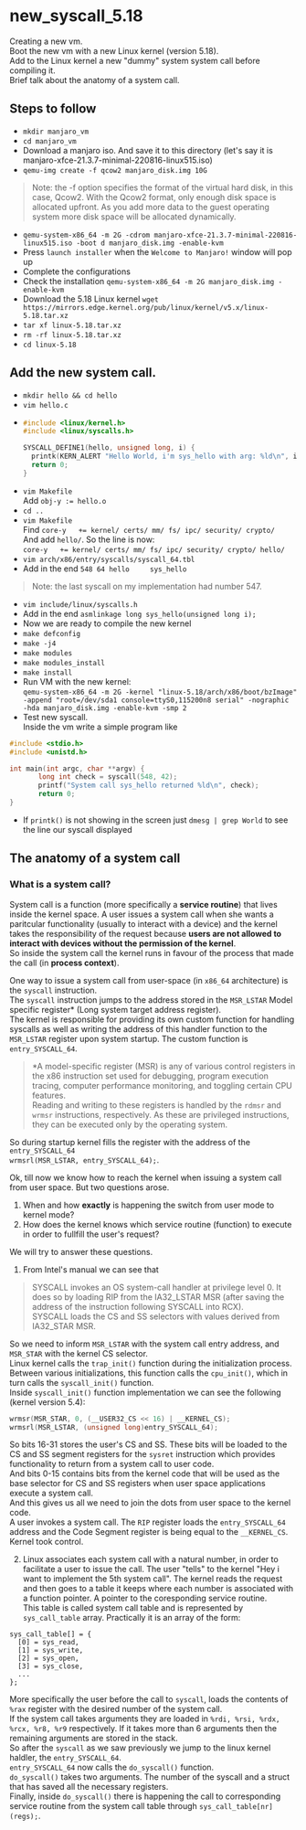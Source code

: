# new_syscall_5.18  
Creating a new vm.     
Boot the new vm with a new Linux kernel (version 5.18).  
Add to the Linux kernel a new "dummy" system system call before compiling it.  
Brief talk about the anatomy of a system call.

## Steps to follow
* `mkdir manjaro_vm`
* `cd manjaro_vm`
* Download a manjaro iso. And save it to this directory (let's say it is manjaro-xfce-21.3.7-minimal-220816-linux515.iso)
* `qemu-img create -f qcow2 manjaro_disk.img 10G`
> Note: the -f option specifies the format of the virtual hard disk, in this case, Qcow2. With the Qcow2 format, only enough disk space is allocated upfront. As you add more data to the guest operating system more disk space will be allocated dynamically.
* `qemu-system-x86_64 -m 2G -cdrom manjaro-xfce-21.3.7-minimal-220816-linux515.iso -boot d manjaro_disk.img -enable-kvm`
* Press `launch installer` when the `Welcome to Manjaro!` window will pop up
* Complete the configurations
* Check the installation `qemu-system-x86_64 -m 2G manjaro_disk.img -enable-kvm`
* Download the 5.18 Linux kernel `wget https://mirrors.edge.kernel.org/pub/linux/kernel/v5.x/linux-5.18.tar.xz`
* `tar xf linux-5.18.tar.xz`
* `rm -rf linux-5.18.tar.xz`
* `cd linux-5.18`

## Add the new system call.
* `mkdir hello && cd hello`
* `vim hello.c`
* ```c
  #include <linux/kernel.h>
  #include <linux/syscalls.h>
  
  SYSCALL_DEFINE1(hello, unsigned long, i) {
    printk(KERN_ALERT "Hello World, i'm sys_hello with arg: %ld\n", i);
    return 0;
  }
  ```
* `vim Makefile`  
   Add `obj-y := hello.o`
* `cd ..`
* `vim Makefile`  
   Find `core-y   += kernel/ certs/ mm/ fs/ ipc/ security/ crypto/`  
   And add `hello/`. So the line is now:  
   `core-y   += kernel/ certs/ mm/ fs/ ipc/ security/ crypto/ hello/`  
* `vim arch/x86/entry/syscalls/syscall_64.tbl`
* Add in the end `548 64 hello     sys_hello`
> Note: the last syscall on my implementation had number 547.
* `vim include/linux/syscalls.h`
* Add in the end `asmlinkage long sys_hello(unsigned long i);`
* Now we are ready to compile the new kernel
* `make defconfig`
* `make -j4`
* `make modules`
* `make modules_install`
* `make install`
* Run VM with the new kernel:  
`qemu-system-x86_64 -m 2G -kernel "linux-5.18/arch/x86/boot/bzImage"  
 -append "root=/dev/sda1 console=ttyS0,115200n8 serial" -nographic    
 -hda manjaro_disk.img -enable-kvm -smp 2`
 * Test new syscall.  
 Inside the vm write a simple program like
 ```c
#include <stdio.h>
#include <unistd.h>

int main(int argc, char **argv) {
        long int check = syscall(548, 42);
        printf("System call sys_hello returned %ld\n", check);
        return 0;
}
 ```
* If `printk()` is not showing in the screen just `dmesg | grep World` to see the line our syscall displayed 


## The anatomy of a system call
### What is a system call?  
System call is a function (more specifically a **service routine**) that lives inside the kernel space. A user issues a system call when she wants a paritcular functionality (usually to interact with a device) and the kernel takes the responsibility of the request because **users are not allowed to interact with devices without the permission of the kernel**.  
So inside the system call the kernel runs in favour of the process that made the call (in **process context**).  

One way to issue a system call from user-space (in `x86_64` architecture) is the `syscall` instruction.  
The `syscall` instruction jumps to the address stored in the `MSR_LSTAR` Model specific register* (Long system target address register).  
The kernel is responsible for providing its own custom function for handling syscalls as well as writing the address of this handler function to the `MSR_LSTAR` register upon system startup. The custom function is `entry_SYSCALL_64`.
> *A model-specific register (MSR) is any of various control registers in the x86 instruction set used for debugging, program execution tracing, computer performance monitoring, and toggling certain CPU features.  
Reading and writing to these registers is handled by the `rdmsr` and `wrmsr` instructions, respectively. As these are privileged instructions, they can be executed only by the operating system.  
  
So during startup kernel fills the register with the address of the `entry_SYSCALL_64`  
`wrmsrl(MSR_LSTAR, entry_SYSCALL_64);`.  
  
Ok, till now we know how to reach the kernel when issuing a system call from user space. But two questions arose.  
1. When and how **exactly** is happening the switch from user mode to kernel mode?  
2. How does the kernel knows which service routine (function) to execute in order to fullfill the user's request?  
  
We will try to answer these questions.  
1. From Intel's manual we can see that  
> SYSCALL invokes an OS system-call handler at privilege level 0. It does so by loading RIP from the IA32_LSTAR
MSR (after saving the address of the instruction following SYSCALL into RCX).  
SYSCALL loads the CS and SS selectors with values derived from  IA32_STAR MSR.  

So we need to inform `MSR_LSTAR` with the system call entry address, and `MSR_STAR` with the kernel CS selector.  
Linux kernel calls the `trap_init()` function during the initialization process. Between various initializations, this function calls the `cpu_init()`, which in turn calls the `syscall_init()` function.  
Inside `syscall_init()` function implementation we can see the following (kernel version 5.4):
```c
wrmsr(MSR_STAR, 0, (__USER32_CS << 16) | __KERNEL_CS);
wrmsrl(MSR_LSTAR, (unsigned long)entry_SYSCALL_64);
```
So bits 16-31 stores the user's CS and SS. These bits will be loaded to the CS and SS segment registers for the `sysret` instruction which provides functionality to return from a system call to user code.  
And bits 0-15 contains bits from the kernel code that will be used as the base selector for CS and SS registers when user space applications execute a system call.  
And this gives us all we need to join the dots from user space to the kernel code.  
A user invokes a system call. The `RIP` register loads the `entry_SYSCALL_64` address and the Code Segment register is being equal to the `__KERNEL_CS`.  
Kernel took control.  

2. Linux associates each system call with a natural number, in order to facilitate a user to issue the call. The user "tells" to the kernel "Hey i want to implement the 5th system call". The kernel reads the request and then goes to a table it keeps where each number is associated with a function pointer. A pointer to the coresponding service routine.  
This table is called system call table and is represented by `sys_call_table` array. Practically it is an array of the form:
```clike
sys_call_table[] = {
  [0] = sys_read,
  [1] = sys_write,
  [2] = sys_open,
  [3] = sys_close,
  ...
}; 
```

More specifically the user before the call to `syscall`, loads the contents of `%rax` register with the desired number of the system call.  
If the system call takes arguments they are loaded in `%rdi, %rsi, %rdx, %rcx, %r8, %r9` respectively. If it takes more than 6 arguments then the remaining arguments are stored in the stack.  
So after the `syscall` as we saw previously we jump to the linux kernel haldler, the `entry_SYSCALL_64`.  
`entry_SYSCALL_64` now calls the `do_syscall()` function.  
`do_syscall()` takes two arguments. The number of the syscall and a struct that has saved all the necessary registers.  
Finally, inside `do_syscall()` there is happening the call to corresponding service routine from the system call table through `sys_call_table[nr](regs);`.


